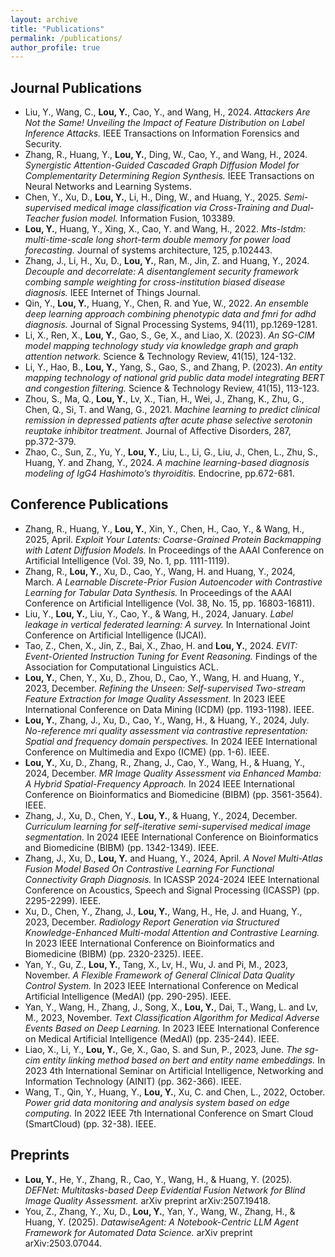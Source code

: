 ```yaml
---
layout: archive
title: "Publications"
permalink: /publications/
author_profile: true
---
```

## Journal Publications

- Liu, Y., Wang, C., **Lou, Y.**, Cao, Y., and Wang, H., 2024. _Attackers Are Not the Same! Unveiling the Impact of Feature Distribution on Label Inference Attacks._ IEEE Transactions on Information Forensics and Security.
- Zhang, R., Huang, Y., **Lou, Y.**, Ding, W., Cao, Y., and Wang, H., 2024. _Synergistic Attention-Guided Cascaded Graph Diffusion Model for Complementarity Determining Region Synthesis._ IEEE Transactions on Neural Networks and Learning Systems.
- Chen, Y., Xu, D., **Lou, Y.**, Li, H., Ding, W., and Huang, Y., 2025. _Semi-supervised medical image classification via Cross-Training and Dual-Teacher fusion model._ Information Fusion, 103389.
- **Lou, Y.**, Huang, Y., Xing, X., Cao, Y. and Wang, H., 2022. _Mts-lstdm: multi-time-scale long short-term double memory for power load forecasting._ Journal of systems architecture, 125, p.102443.
- Zhang, J., Li, H., Xu, D., **Lou, Y.**, Ran, M., Jin, Z. and Huang, Y., 2024. _Decouple and decorrelate: A disentanglement security framework combing sample weighting for cross-institution biased disease diagnosis._ IEEE Internet of Things Journal.
- Qin, Y., **Lou, Y.**, Huang, Y., Chen, R. and Yue, W., 2022. _An ensemble deep learning approach combining phenotypic data and fmri for adhd diagnosis._ Journal of Signal Processing Systems, 94(11), pp.1269-1281.
- Li, X., Ren, X., **Lou, Y.**, Gao, S., Ge, X., and Liao, X. (2023). _An SG-CIM model mapping technology study via knowledge graph and graph attention network._ Science & Technology Review, 41(15), 124-132.
- Li, Y., Hao, B., **Lou, Y.**, Yang, S., Gao, S., and Zhang, P. (2023). _An entity mapping technology of national grid public data model integrating BERT and congestion filtering._ Science & Technology Review, 41(15), 113-123.
- Zhou, S., Ma, Q., **Lou, Y.**, Lv, X., Tian, H., Wei, J., Zhang, K., Zhu, G., Chen, Q., Si, T. and Wang, G., 2021. _Machine learning to predict clinical remission in depressed patients after acute phase selective serotonin reuptake inhibitor treatment._ Journal of Affective Disorders, 287, pp.372-379.
- Zhao, C., Sun, Z., Yu, Y., **Lou, Y.**, Liu, L., Li, G., Liu, J., Chen, L., Zhu, S., Huang, Y. and Zhang, Y., 2024. _A machine learning-based diagnosis modeling of IgG4 Hashimoto’s thyroiditis._ Endocrine, pp.672-681.

## Conference Publications

- Zhang, R., Huang, Y., **Lou, Y.**, Xin, Y., Chen, H., Cao, Y., & Wang, H., 2025, April. _Exploit Your Latents: Coarse-Grained Protein Backmapping with Latent Diffusion Models._ In Proceedings of the AAAI Conference on Artificial Intelligence (Vol. 39, No. 1, pp. 1111-1119).
- Zhang, R., **Lou, Y.**, Xu, D., Cao, Y., Wang, H. and Huang, Y., 2024, March. _A Learnable Discrete-Prior Fusion Autoencoder with Contrastive Learning for Tabular Data Synthesis._ In Proceedings of the AAAI Conference on Artificial Intelligence (Vol. 38, No. 15, pp. 16803-16811).
- Liu, Y., **Lou, Y.**, Liu, Y., Cao, Y., & Wang, H., 2024, January. _Label leakage in vertical federated learning: A survey._ In International Joint Conference on Artificial Intelligence (IJCAI).
- Tao, Z., Chen, X., Jin, Z., Bai, X., Zhao, H. and **Lou, Y.**, 2024. _EVIT: Event-Oriented Instruction Tuning for Event Reasoning._ Findings of the Association for Computational Linguistics ACL.
- **Lou, Y.**, Chen, Y., Xu, D., Zhou, D., Cao, Y., Wang, H. and Huang, Y., 2023, December. _Refining the Unseen: Self-supervised Two-stream Feature Extraction for Image Quality Assessment._ In 2023 IEEE International Conference on Data Mining (ICDM) (pp. 1193-1198). IEEE.
- **Lou, Y.**, Zhang, J., Xu, D., Cao, Y., Wang, H., & Huang, Y., 2024, July. _No-reference mri quality assessment via contrastive representation: Spatial and frequency domain perspectives._ In 2024 IEEE International Conference on Multimedia and Expo (ICME) (pp. 1-6). IEEE.
- **Lou, Y.**, Xu, D., Zhang, R., Zhang, J., Cao, Y., Wang, H., & Huang, Y., 2024, December. _MR Image Quality Assessment via Enhanced Mamba: A Hybrid Spatial-Frequency Approach._ In 2024 IEEE International Conference on Bioinformatics and Biomedicine (BIBM) (pp. 3561-3564). IEEE.
- Zhang, J., Xu, D., Chen, Y., **Lou, Y.**, & Huang, Y., 2024, December. _Curriculum learning for self-iterative semi-supervised medical image segmentation._ In 2024 IEEE International Conference on Bioinformatics and Biomedicine (BIBM) (pp. 1342-1349). IEEE.
- Zhang, J., Xu, D., **Lou, Y.** and Huang, Y., 2024, April. _A Novel Multi-Atlas Fusion Model Based On Contrastive Learning For Functional Connectivity Graph Diagnosis._ In ICASSP 2024-2024 IEEE International Conference on Acoustics, Speech and Signal Processing (ICASSP) (pp. 2295-2299). IEEE.
- Xu, D., Chen, Y., Zhang, J., **Lou, Y.**, Wang, H., He, J. and Huang, Y., 2023, December. _Radiology Report Generation via Structured Knowledge-Enhanced Multi-modal Attention and Contrastive Learning._ In 2023 IEEE International Conference on Bioinformatics and Biomedicine (BIBM) (pp. 2320-2325). IEEE.
- Yan, Y., Gu, Z., **Lou, Y.**, Tang, X., Lv, H., Wu, J. and Pi, M., 2023, November. _A Flexible Framework of General Clinical Data Quality Control System._ In 2023 IEEE International Conference on Medical Artificial Intelligence (MedAI) (pp. 290-295). IEEE.
- Yan, Y., Wang, H., Zhang, J., Song, X., **Lou, Y.**, Dai, T., Wang, L. and Lv, M., 2023, November. _Text Classification Algorithm for Medical Adverse Events Based on Deep Learning._ In 2023 IEEE International Conference on Medical Artificial Intelligence (MedAI) (pp. 235-244). IEEE.
- Liao, X., Li, Y., **Lou, Y.**, Ge, X., Gao, S. and Sun, P., 2023, June. _The sg-cim entity linking method based on bert and entity name embeddings._ In 2023 4th International Seminar on Artificial Intelligence, Networking and Information Technology (AINIT) (pp. 362-366). IEEE.
- Wang, T., Qin, Y., Huang, Y., **Lou, Y.**, Xu, C. and Chen, L., 2022, October. _Power grid data monitoring and analysis system based on edge computing._ In 2022 IEEE 7th International Conference on Smart Cloud (SmartCloud) (pp. 32-38). IEEE.

## Preprints

- **Lou, Y.**, He, Y., Zhang, R., Cao, Y., Wang, H., & Huang, Y. (2025). _DEFNet: Multitasks-based Deep Evidential Fusion Network for Blind Image Quality Assessment._ arXiv preprint arXiv:2507.19418.
- You, Z., Zhang, Y., Xu, D., **Lou, Y.**, Yan, Y., Wang, W., Zhang, H., & Huang, Y. (2025). _DatawiseAgent: A Notebook-Centric LLM Agent Framework for Automated Data Science._ arXiv preprint arXiv:2503.07044.
